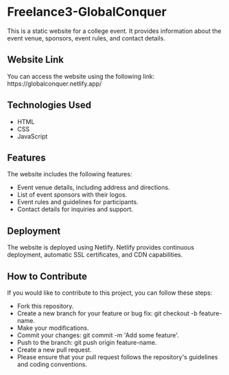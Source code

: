 # Freelance3-GlobalConquer

This is a static website for a college event. It provides information about the event venue, sponsors, event rules, and contact details.

<h2>Website Link</h2>
You can access the website using the following link: https://globalconquer.netlify.app/

<h2>Technologies Used</h2>
<ul>
    <li>HTML</li>
    <li>CSS</li>
    <li>JavaScript</li>
</ul>

<h2>Features</h2>
The website includes the following features:
<ul>
<li>Event venue details, including address and directions.</li>
<li>List of event sponsors with their logos.</li>
<li>Event rules and guidelines for participants.</li>
<li>Contact details for inquiries and support.</li>
</ul>

<h2>Deployment</h2>
The website is deployed using Netlify. Netlify provides continuous deployment, automatic SSL certificates, and CDN capabilities.

<h2>How to Contribute</h2>
If you would like to contribute to this project, you can follow these steps:

<ul>
<li>Fork this repository.</li>
<li>Create a new branch for your feature or bug fix: git checkout -b feature-name.
<li>Make your modifications.</li>
<li>Commit your changes: git commit -m 'Add some feature'.</li>
<li>Push to the branch: git push origin feature-name.</li>
<li>Create a new pull request.</li>
<li>Please ensure that your pull request follows the repository's guidelines and coding conventions.</li>
</ul>
